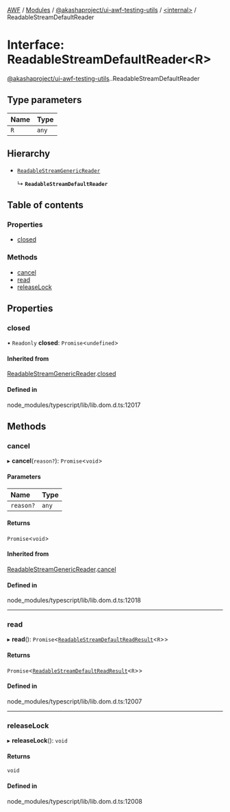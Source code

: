 [AWF](../README.md) / [Modules](../modules.md) / [@akashaproject/ui-awf-testing-utils](../modules/akashaproject_ui_awf_testing_utils.md) / [<internal\>](../modules/akashaproject_ui_awf_testing_utils._internal_.md) / ReadableStreamDefaultReader

# Interface: ReadableStreamDefaultReader<R\>

[@akashaproject/ui-awf-testing-utils](../modules/akashaproject_ui_awf_testing_utils.md).[<internal>](../modules/akashaproject_ui_awf_testing_utils._internal_.md).ReadableStreamDefaultReader

## Type parameters

| Name | Type |
| :------ | :------ |
| `R` | `any` |

## Hierarchy

- [`ReadableStreamGenericReader`](akashaproject_ui_awf_testing_utils._internal_.ReadableStreamGenericReader.md)

  ↳ **`ReadableStreamDefaultReader`**

## Table of contents

### Properties

- [closed](akashaproject_ui_awf_testing_utils._internal_.ReadableStreamDefaultReader.md#closed)

### Methods

- [cancel](akashaproject_ui_awf_testing_utils._internal_.ReadableStreamDefaultReader.md#cancel)
- [read](akashaproject_ui_awf_testing_utils._internal_.ReadableStreamDefaultReader.md#read)
- [releaseLock](akashaproject_ui_awf_testing_utils._internal_.ReadableStreamDefaultReader.md#releaselock)

## Properties

### closed

• `Readonly` **closed**: `Promise`<`undefined`\>

#### Inherited from

[ReadableStreamGenericReader](akashaproject_ui_awf_testing_utils._internal_.ReadableStreamGenericReader.md).[closed](akashaproject_ui_awf_testing_utils._internal_.ReadableStreamGenericReader.md#closed)

#### Defined in

node_modules/typescript/lib/lib.dom.d.ts:12017

## Methods

### cancel

▸ **cancel**(`reason?`): `Promise`<`void`\>

#### Parameters

| Name | Type |
| :------ | :------ |
| `reason?` | `any` |

#### Returns

`Promise`<`void`\>

#### Inherited from

[ReadableStreamGenericReader](akashaproject_ui_awf_testing_utils._internal_.ReadableStreamGenericReader.md).[cancel](akashaproject_ui_awf_testing_utils._internal_.ReadableStreamGenericReader.md#cancel)

#### Defined in

node_modules/typescript/lib/lib.dom.d.ts:12018

___

### read

▸ **read**(): `Promise`<[`ReadableStreamDefaultReadResult`](../modules/akashaproject_ui_awf_testing_utils._internal_.md#readablestreamdefaultreadresult)<`R`\>\>

#### Returns

`Promise`<[`ReadableStreamDefaultReadResult`](../modules/akashaproject_ui_awf_testing_utils._internal_.md#readablestreamdefaultreadresult)<`R`\>\>

#### Defined in

node_modules/typescript/lib/lib.dom.d.ts:12007

___

### releaseLock

▸ **releaseLock**(): `void`

#### Returns

`void`

#### Defined in

node_modules/typescript/lib/lib.dom.d.ts:12008
